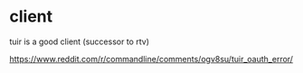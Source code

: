 # client

tuir is a good client (successor to rtv)

https://www.reddit.com/r/commandline/comments/ogv8su/tuir_oauth_error/
